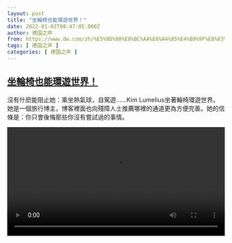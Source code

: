 ```yaml
---
layout: post
title: "坐輪椅也能環遊世界！"
date: 2022-01-02T08:47:05.000Z
author: 德国之声
from: https://www.dw.com/zh/%E5%9D%90%E8%BC%AA%E6%A4%85%E4%B9%9F%E8%83%BD%E7%92%B0%E9%81%8A%E4%B8%96%E7%95%8C%EF%BC%81/a-60150202
tags: [ 德国之声 ]
categories: [ 德国之声 ]
---
```

<!--1641113225000-->
[坐輪椅也能環遊世界！](https://www.dw.com/zh/%E5%9D%90%E8%BC%AA%E6%A4%85%E4%B9%9F%E8%83%BD%E7%92%B0%E9%81%8A%E4%B8%96%E7%95%8C%EF%BC%81/a-60150202)
------

<div>
<p>沒有什麽能阻止她：乘坐熱氣球，自駕遊……Kim Lumelius坐著輪椅環遊世界。她是一個旅行博主，博客裡面也向殘障人士推薦哪裡的通道更為方便完善。她的信條是：你只會後悔那些你沒有嘗試過的事情。 </small></p><video src="https://tvdownloaddw-a.akamaihd.net/dwtv_video/flv/vdt_zh/2021/bchi211216_003_bchiwhellchair_01r_sd_sor.mp4" controls style="width:100%"></video>
</div>
